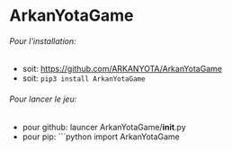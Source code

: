 # ArkanYotaGame

###### Pour l'installation:        
- soit:  https://github.com/ARKANYOTA/ArkanYotaGame    
- soit:  ```pip3 install ArkanYotaGame```    
###### Pour lancer le jeu:   
- pour github: launcer ArkanYotaGame/__init__.py   
- pour pip: ```python
import ArkanYotaGame
```   

